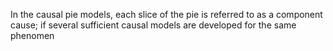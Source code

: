 In the causal pie models, each slice of the pie is referred to as a component cause; if several sufficient causal models are developed for the same phenomen